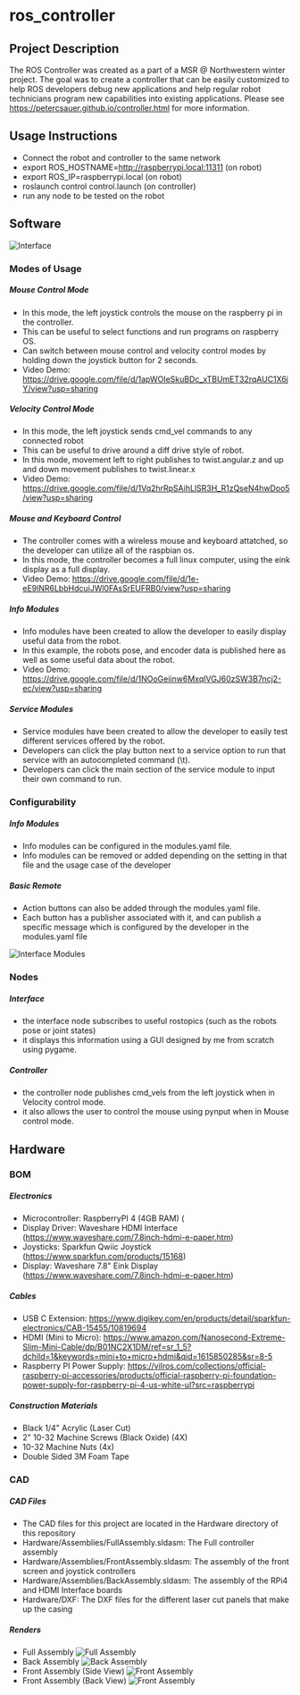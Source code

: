 # ros_controller

## Project Description
The ROS Controller was created as a part of a MSR @ Northwestern winter project. The goal was to create a controller that can be easily customized to help ROS developers debug new applications and help regular robot technicians program new capabilities into existing applications. Please see https://petercsauer.github.io/controller.html for more information.

## Usage Instructions
- Connect the robot and controller to the same network
- export ROS_HOSTNAME=http://raspberrypi.local:11311 (on robot)
- export ROS_IP=raspberrypi.local (on robot)
- roslaunch control control.launch (on controller)
- run any node to be tested on the robot

## Software
![Interface](./interface.png "Interface")
### Modes of Usage
##### Mouse Control Mode
- In this mode, the left joystick controls the mouse on the raspberry pi in the controller. 
- This can be useful to select functions and run programs on raspberry OS.
- Can switch between mouse control and velocity control modes by holding down the joystick button for 2 seconds.
- Video Demo: https://drive.google.com/file/d/1apWOIeSkuBDc_xTBUmET32rqAUC1X6jY/view?usp=sharing

##### Velocity Control Mode
- In this mode, the left joystick sends cmd_vel commands to any connected robot
- This can be useful to drive around a diff drive style of robot.
- In this mode, movement left to right publishes to twist.angular.z and up and down movement publishes to twist.linear.x
- Video Demo: https://drive.google.com/file/d/1Vq2hrRpSAihLlSR3H_R1zQseN4hwDoo5/view?usp=sharing

##### Mouse and Keyboard Control
- The controller comes with a wireless mouse and keyboard attatched, so the developer can utilize all of the raspbian os.
- In this mode, the controller becomes a full linux computer, using the eink display as a full display.
- Video Demo: https://drive.google.com/file/d/1e-eE9lNR6LbbHdcuiJWl0FAsSrEUFRB0/view?usp=sharing

##### Info Modules
- Info modules have been created to allow the developer to easily display useful data from the robot.
- In this example, the robots pose, and encoder data is published here as well as some useful data about the robot.
- Video Demo: https://drive.google.com/file/d/1NOoGeiinw6MxqIVGJ60zSW3B7ncj2-ec/view?usp=sharing

##### Service Modules
- Service modules have been created to allow the developer to easily test different services offered by the robot.
- Developers can click the play button next to a service option to run that service with an autocompleted command (\t).
- Developers can click the main section of the service module to input their own command to run.

### Configurability
##### Info Modules
- Info modules can be configured in the modules.yaml file. 
- Info modules can be removed or added depending on the setting in that file and the usage case of the developer

##### Basic Remote
- Action buttons can also be added through the modules.yaml file.
- Each button has a publisher associated with it, and can publish a specific message which is configured by the developer in the modules.yaml file

![Interface Modules](./interface_modules.png "Interface")

### Nodes
##### Interface
- the interface node subscribes to useful rostopics (such as the robots pose or joint states)
- it displays this information using a GUI designed by me from scratch using pygame. 

##### Controller
- the controller node publishes cmd_vels from the left joystick when in Velocity control mode.
- it also allows the user to control the mouse using pynput when in Mouse control mode.

## Hardware
### BOM
##### Electronics
- Microcontroller: RaspberryPI 4 (4GB RAM) (
- Display Driver: Waveshare HDMI Interface (https://www.waveshare.com/7.8inch-hdmi-e-paper.htm)
- Joysticks: Sparkfun Qwiic Joystick (https://www.sparkfun.com/products/15168)
- Display: Waveshare 7.8" Eink Display (https://www.waveshare.com/7.8inch-hdmi-e-paper.htm)

##### Cables
- USB C Extension: https://www.digikey.com/en/products/detail/sparkfun-electronics/CAB-15455/10819694
- HDMI (Mini to Micro): https://www.amazon.com/Nanosecond-Extreme-Slim-Mini-Cable/dp/B01NC2X1DM/ref=sr_1_5?dchild=1&keywords=mini+to+micro+hdmi&qid=1615850285&sr=8-5
- Raspberry PI Power Supply: https://vilros.com/collections/official-raspberry-pi-accessories/products/official-raspberry-pi-foundation-power-supply-for-raspberry-pi-4-us-white-ul?src=raspberrypi 

##### Construction Materials
- Black 1/4" Acrylic (Laser Cut)
- 2" 10-32 Machine Screws (Black Oxide) (4X)
- 10-32 Machine Nuts (4x)
- Double Sided 3M Foam Tape

### CAD
##### CAD Files
- The CAD files for this project are located in the Hardware directory of this repository
- Hardware/Assemblies/FullAssembly.sldasm: The Full controller assembly
- Hardware/Assemblies/FrontAssembly.sldasm: The assembly of the front screen and joystick controllers
- Hardware/Assemblies/BackAssembly.sldasm: The assembly of the RPi4 and HDMI Interface boards
- Hardware/DXF: The DXF files for the different laser cut panels that make up the casing

##### Renders
- Full Assembly ![Full Assembly](./Hardware/Renders/FullAssembly.jpg "Full Assembly")
- Back Assembly ![Back Assembly](./Hardware/Renders/Back.jpg "Back Assembly")
- Front Assembly (Side View) ![Front Assembly](./Hardware/Renders/FrontSide.jpg "Front Assembly")
- Front Assembly (Back View) ![Front Assembly](./Hardware/Renders/BackofFront.jpg "Front Assembly")







